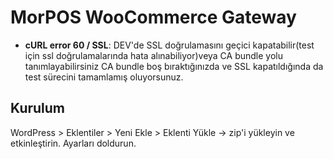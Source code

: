 # MorPOS WooCommerce Gateway

- **cURL error 60 / SSL**: DEV'de SSL doğrulamasını geçici kapatabilir(test için ssl doğrulamalarında hata alınabiliyor)veya CA bundle yolu tanımlayabilirsiniz CA bundle boş bıraktığınızda ve SSL kapatıldığında da test sürecini tamamlamış oluyorsunuz.

## Kurulum
WordPress > Eklentiler > Yeni Ekle > Eklenti Yükle → zip'i yükleyin ve etkinleştirin. Ayarları doldurun.